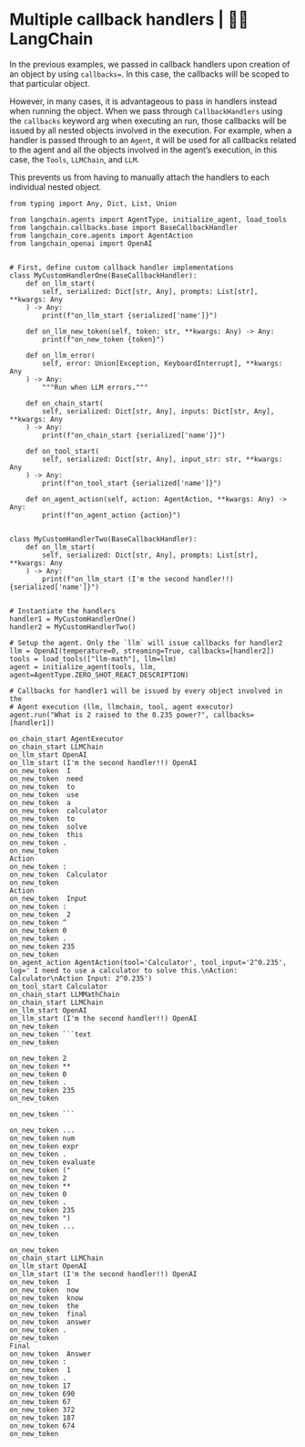 # Multiple callback handlers | 🦜️🔗 LangChain
In the previous examples, we passed in callback handlers upon creation of an object by using `callbacks=`. In this case, the callbacks will be scoped to that particular object.

However, in many cases, it is advantageous to pass in handlers instead when running the object. When we pass through `CallbackHandlers` using the `callbacks` keyword arg when executing an run, those callbacks will be issued by all nested objects involved in the execution. For example, when a handler is passed through to an `Agent`, it will be used for all callbacks related to the agent and all the objects involved in the agent’s execution, in this case, the `Tools`, `LLMChain`, and `LLM`.

This prevents us from having to manually attach the handlers to each individual nested object.

```
from typing import Any, Dict, List, Union

from langchain.agents import AgentType, initialize_agent, load_tools
from langchain.callbacks.base import BaseCallbackHandler
from langchain_core.agents import AgentAction
from langchain_openai import OpenAI


# First, define custom callback handler implementations
class MyCustomHandlerOne(BaseCallbackHandler):
    def on_llm_start(
        self, serialized: Dict[str, Any], prompts: List[str], **kwargs: Any
    ) -> Any:
        print(f"on_llm_start {serialized['name']}")

    def on_llm_new_token(self, token: str, **kwargs: Any) -> Any:
        print(f"on_new_token {token}")

    def on_llm_error(
        self, error: Union[Exception, KeyboardInterrupt], **kwargs: Any
    ) -> Any:
        """Run when LLM errors."""

    def on_chain_start(
        self, serialized: Dict[str, Any], inputs: Dict[str, Any], **kwargs: Any
    ) -> Any:
        print(f"on_chain_start {serialized['name']}")

    def on_tool_start(
        self, serialized: Dict[str, Any], input_str: str, **kwargs: Any
    ) -> Any:
        print(f"on_tool_start {serialized['name']}")

    def on_agent_action(self, action: AgentAction, **kwargs: Any) -> Any:
        print(f"on_agent_action {action}")


class MyCustomHandlerTwo(BaseCallbackHandler):
    def on_llm_start(
        self, serialized: Dict[str, Any], prompts: List[str], **kwargs: Any
    ) -> Any:
        print(f"on_llm_start (I'm the second handler!!) {serialized['name']}")


# Instantiate the handlers
handler1 = MyCustomHandlerOne()
handler2 = MyCustomHandlerTwo()

# Setup the agent. Only the `llm` will issue callbacks for handler2
llm = OpenAI(temperature=0, streaming=True, callbacks=[handler2])
tools = load_tools(["llm-math"], llm=llm)
agent = initialize_agent(tools, llm, agent=AgentType.ZERO_SHOT_REACT_DESCRIPTION)

# Callbacks for handler1 will be issued by every object involved in the
# Agent execution (llm, llmchain, tool, agent executor)
agent.run("What is 2 raised to the 0.235 power?", callbacks=[handler1])

```


```
on_chain_start AgentExecutor
on_chain_start LLMChain
on_llm_start OpenAI
on_llm_start (I'm the second handler!!) OpenAI
on_new_token  I
on_new_token  need
on_new_token  to
on_new_token  use
on_new_token  a
on_new_token  calculator
on_new_token  to
on_new_token  solve
on_new_token  this
on_new_token .
on_new_token 
Action
on_new_token :
on_new_token  Calculator
on_new_token 
Action
on_new_token  Input
on_new_token :
on_new_token  2
on_new_token ^
on_new_token 0
on_new_token .
on_new_token 235
on_new_token 
on_agent_action AgentAction(tool='Calculator', tool_input='2^0.235', log=' I need to use a calculator to solve this.\nAction: Calculator\nAction Input: 2^0.235')
on_tool_start Calculator
on_chain_start LLMMathChain
on_chain_start LLMChain
on_llm_start OpenAI
on_llm_start (I'm the second handler!!) OpenAI
on_new_token 
on_new_token ```text
on_new_token 

on_new_token 2
on_new_token **
on_new_token 0
on_new_token .
on_new_token 235
on_new_token 

on_new_token ```

on_new_token ...
on_new_token num
on_new_token expr
on_new_token .
on_new_token evaluate
on_new_token ("
on_new_token 2
on_new_token **
on_new_token 0
on_new_token .
on_new_token 235
on_new_token ")
on_new_token ...
on_new_token 

on_new_token 
on_chain_start LLMChain
on_llm_start OpenAI
on_llm_start (I'm the second handler!!) OpenAI
on_new_token  I
on_new_token  now
on_new_token  know
on_new_token  the
on_new_token  final
on_new_token  answer
on_new_token .
on_new_token 
Final
on_new_token  Answer
on_new_token :
on_new_token  1
on_new_token .
on_new_token 17
on_new_token 690
on_new_token 67
on_new_token 372
on_new_token 187
on_new_token 674
on_new_token 

```
